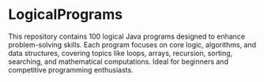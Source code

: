 # LogicalPrograms
This repository contains 100 logical Java programs designed to enhance problem-solving skills. Each program focuses on core logic, algorithms, and data structures, covering topics like loops, arrays, recursion, sorting, searching, and mathematical computations. Ideal for beginners and competitive programming enthusiasts.
